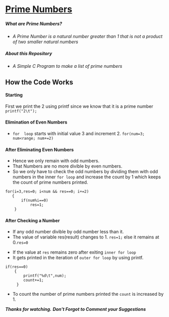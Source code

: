 # [Prime Numbers](https://github.com/BhargavSai-Lingampalli/prime-numbers/)
##### ***What are Prime Numbers?***
* *A Prime Number is a natural number greater than 1 that is not a product of two smaller natural numbers*
##### ***About this Repository***
* *A Simple C Program to make a list of prime numbers*
## How the Code Works
#### Starting
 First we print the 2 using printf  since we know that it is a prime number 
`printf("2\t");`

#### Elimination of Even Numbers
* `for  loop` starts with initial value 3 and increment 2.
`for(num=3; num<range; num+=2)`
#### After Eliminating Even Numbers
* Hence we only remain with odd numbers. 
* That Numbers are no more divible by even numbers. 
* So we only have to check the odd numbers by dividing them with odd numbers in the inner `for loop` and increase the count by 1 which keeps the count of prime numbers printed.
```
for(i=3,res=0; i<num && res==0; i+=2)
   {
       if(num%i==0)
           res=1;
    }

```
#### After Checking a Number 

 * If any odd number divible by odd number less than it.
* The value of variable res(result) changes to 1. 
    `res=1;` else it remains at 0.`res=0`
- If the value at `res` remains zero after exiting `inner for loop`
- It gets printed in the iteration of `outer for loop`  by using printf.
```
if(res==0)
    {
        printf("%d\t",num);
        count+=1;
     }
```
- To count the number of prime numbers printed the `count` is increased by 1.

***Thanks for watching.***
***Don't Forgot to Comment your Suggestions***


